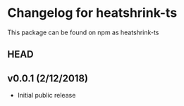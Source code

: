 # Changelog for heatshrink-ts

This package can be found on npm as heatshrink-ts

## HEAD

## v0.0.1 (2/12/2018)

- Initial public release
